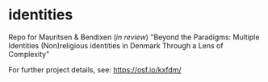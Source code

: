 # identities

Repo for Mauritsen & Bendixen (*in review*) "Beyond the Paradigms: Multiple Identities (Non)religious identities in Denmark Through a Lens of Complexity"

For further project details, see: https://osf.io/kxfdm/
